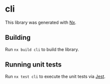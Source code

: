 # cli

This library was generated with [Nx](https://nx.dev).

## Building

Run `nx build cli` to build the library.

## Running unit tests

Run `nx test cli` to execute the unit tests via [Jest](https://jestjs.io).

